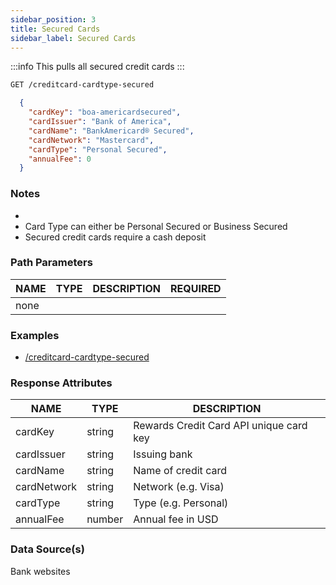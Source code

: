 ```yaml
---
sidebar_position: 3
title: Secured Cards
sidebar_label: Secured Cards
---
```


:::info
This pulls all secured credit cards
:::

```bash title="HTTP REQUEST"
GET /creditcard-cardtype-secured
```



```json title="RESPONSE"
  {
    "cardKey": "boa-americardsecured",
    "cardIssuer": "Bank of America",
    "cardName": "BankAmericard® Secured",
    "cardNetwork": "Mastercard",
    "cardType": "Personal Secured",
    "annualFee": 0
  }
```


### Notes

- 
- Card Type can either be Personal Secured or Business Secured
- Secured credit cards require a cash deposit



### Path Parameters

 | NAME        | TYPE   | DESCRIPTION                                                      | REQUIRED |
| ---------- | ------ | ---------------------------------------------------------------- | ------ |
| none |


### Examples

- [/creditcard-cardtype-secured](/)

### Response Attributes

| NAME        | TYPE   | DESCRIPTION                                                      |
| ---------- | ------ | ---------------------------------------------------------------- |
 | cardKey | string | Rewards Credit Card API unique card key | 
 | cardIssuer | string | Issuing bank | 
 | cardName | string | Name of credit card | 
 | cardNetwork | string | Network (e.g. Visa)| 
 | cardType | string | Type (e.g. Personal) | 
 | annualFee | number | Annual fee in USD | 

 
### Data Source(s)

Bank websites